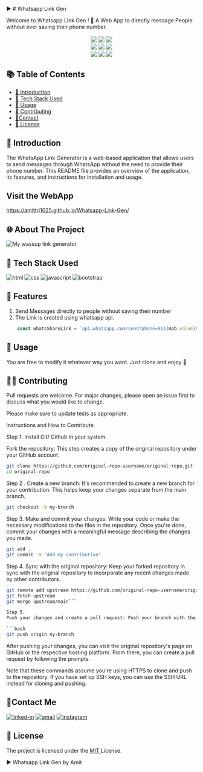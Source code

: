 ▶ # Whatsapp Link Gen

<div id="top"></div>
Welcome to Whatsapp Link Gen ! 🎉 A Web App to directly message People without ever saving their phone number.

<div align="center">
  <br>
  <img src="https://img.shields.io/github/repo-size/Fenrir-04/Algo-Media?style=for-the-badge" />
  <img src="https://img.shields.io/github/issues/Fenrir-04/Algo-Media?style=for-the-badge" />
  <img src="https://img.shields.io/github/issues-closed-raw/Fenrir-04/Algo-Media?style=for-the-badge" />
  <br>
  <img src="https://img.shields.io/github/forks/Fenrir-04/Algo-Media?style=for-the-badge" />
  <img src="https://img.shields.io/github/issues-pr/Fenrir-04/Algo-Media?style=for-the-badge" />
  <img src="https://img.shields.io/github/issues-pr-closed-raw/Fenrir-04/Algo-Media?style=for-the-badge" />
  <br>
  <img src="https://img.shields.io/github/stars/Fenrir-04/Algo-Media?style=for-the-badge" />
  <img src="https://img.shields.io/github/last-commit/Fenrir-04/Algo-Media?style=for-the-badge" />
  <img src="https://img.shields.io/github/commit-activity/y/Fenrir-04/Algo-Media?style=for-the-badge" />
</div>

## 📚 Table of Contents

- [👋 Introduction](#-introduction)
- [🧰 Tech Stack Used](#-tech-stack-used)
-  [🚀 Usage](#-usage)
- [🤝 Contributing](#-contributing)
- [📱Contact](#-contactMe)
- [📝 License](#-license)

## 👋 Introduction

The WhatsApp Link Generator is a web-based application that allows users to send messages through WhatsApp without the need to provide their phone number. This README file provides an overview of the application, its features, and instructions for installation and usage.


## Visit the WebApp
https://amittri1025.github.io/Whatsapp-Link-Gen/

## 🌐 About The Project

![My wassup link generator](./images/whatsappscreen.gif)

## 🧰 Tech Stack Used

![html](https://img.shields.io/badge/HTML5-E34F26?style=for-the-badge&logo=html5&logoColor=white)
![css](https://img.shields.io/badge/CSS3-1572B6?style=for-the-badge&logo=css3&logoColor=white)
![javascript](https://img.shields.io/badge/JavaScript-323330?style=for-the-badge&logo=javascript&logoColor=F7DF1E)
![bootstrap](https://img.shields.io/badge/Bootstrap-563D7C?style=for-the-badge&logo=bootstrap&logoColor=white)

## 🌟 Features 

1. Send Messages directly to people without saving their number
1. The Link is created using whatsapp api.

```javascript
    const whatsShareLink = `api.whatsapp.com/send?phone=91${mob.value}&text=${linkText}&lang=en`
```

## 🐺 Usage 
You are free to modify it whatever way you want. Just clone and enjoy 🚀

## 🤝🏼 Contributing 
Pull requests are welcome. For major changes, please open an issue first to discuss what you would like to change.

Please make sure to update tests as appropriate.

Instructions and How to Contribute.

Step 1. Install Git/ Github in your system.

Fork the repository: This step creates a copy of the original repository under your GitHub account.

```bash
git clone https://github.com/original-repo-username/original-repo.git
cd original-repo
```

Step 2 . Create a new branch: It's recommended to create a new branch for your contribution. This helps keep your changes separate from the main branch.

```bash
git checkout -b my-branch
```

Step 3. Make and commit your changes: Write your code or make the necessary modifications to the files in the repository. Once you're done, commit your changes with a meaningful message describing the changes you made.

```bash
git add .
git commit -m "Add my contribution"
```


Step 4. 
Sync with the original repository: Keep your forked repository in sync with the original repository to incorporate any recent changes made by other contributors.

```bash
git remote add upstream https://github.com/original-repo-username/original-repo.git
git fetch upstream
git merge upstream/main```

Step 5. 
Push your changes and create a pull request: Push your branch with the committed changes to your forked repository. Then, create a pull request to propose your changes to the original repository.

```bash
git push origin my-branch
```


After pushing your changes, you can visit the original repository's page on GitHub or the respective hosting platform. From there, you can create a pull request by following the prompts.

Note that these commands assume you're using HTTPS to clone and push to the repository. If you have set up SSH keys, you can use the SSH URL instead for cloning and pushing.

## 📱Contact Me
[![linked-in](https://img.shields.io/badge/Linked_In-0077B5?style=for-the-badge&logo=LinkedIn&logoColor=white)](https://www.linkedin.com/in/tripathiamit10/)
[![gmail](https://img.shields.io/badge/Gmail-D14836?style=for-the-badge&logo=Gmail&logoColor=white)](mailto:https://github.com/amittri1025)
[![instagram](https://img.shields.io/badge/Instagram-E4405F?style=for-the-badge&logo=instagram&logoColor=white)](https://www.instagram.com/amitt.zz/)

## 📝 License

The project is licensed under the <a href = "https://choosealicense.com/licenses/mit/" > MIT </a> License.



▶ Whatsapp Link Gen by Amit 
